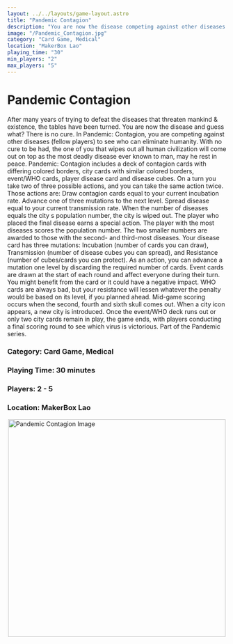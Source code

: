 ```yaml
---
layout: ../../layouts/game-layout.astro
title: "Pandemic Contagion"
description: "You are now the disease competing against other diseases (fellow players) to see who can eliminate humanity. "
image: "/Pandemic_Contagion.jpg"
category: "Card Game, Medical"
location: "MakerBox Lao"
playing_time: "30"
min_players: "2"
max_players: "5"
---
```

# Pandemic Contagion

After many years of trying to defeat the diseases that threaten mankind & existence, the tables have been turned.  You are now the disease and guess what?  There is no cure.  In Pandemic: Contagion, you are competing against other diseases (fellow players) to see who can eliminate humanity. With no cure to be had, the one of you that wipes out all human civilization will come out on top as the most deadly disease ever known to man, may he rest in peace.  Pandemic: Contagion includes a deck of contagion cards with differing colored borders, city cards with similar colored borders, event/WHO cards, player disease card and disease cubes. On a turn you take two of three possible actions, and you can take the same action twice. Those actions are:        Draw contagion cards equal to your current incubation rate.      Advance one of three mutations to the next level.      Spread disease equal to your current transmission rate.   When the number of diseases equals the city s population number, the city is wiped out.  The player who placed the final disease earns a special action. The player with the most diseases scores the population number. The two smaller numbers are awarded to those with the second- and third-most diseases.  Your disease card has three mutations: Incubation (number of cards you can draw), Transmission (number of disease cubes you can spread), and Resistance (number of cubes/cards you can protect). As an action, you can advance a mutation one level by discarding the required number of cards.  Event cards are drawn at the start of each round and affect everyone during their turn. You might benefit from the card or it could have a negative impact. WHO cards are always bad, but your resistance will lessen whatever the penalty would be based on its level, if you planned ahead.  Mid-game scoring occurs when the second, fourth and sixth skull comes out.  When a city icon appears, a new city is introduced.  Once the event/WHO deck runs out or only two city cards remain in play, the game ends, with players conducting a final scoring round to see which virus is victorious.  Part of the Pandemic series.  

### Category: Card Game, Medical

### Playing Time: 30 minutes

### Players: 2 - 5

### Location: MakerBox Lao

<img src="/Pandemic_Contagion.jpg" alt="Pandemic Contagion Image" width="500" style="display: block; margin: 0 auto">

    